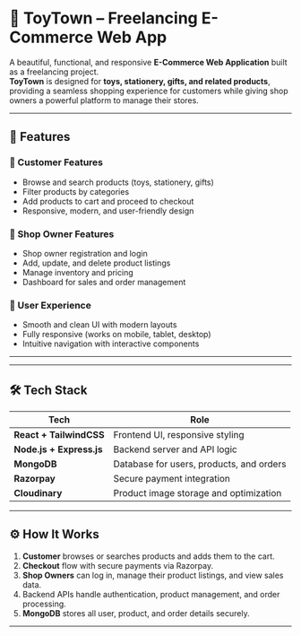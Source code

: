 # 🧸 ToyTown – Freelancing E-Commerce Web App  

A beautiful, functional, and responsive **E-Commerce Web Application** built as a freelancing project.  
**ToyTown** is designed for **toys, stationery, gifts, and related products**, providing a seamless shopping experience for customers while giving shop owners a powerful platform to manage their stores.  

---

## 🧩 Features  

### 🛒 Customer Features  
- Browse and search products (toys, stationery, gifts)  
- Filter products by categories  
- Add products to cart and proceed to checkout  
- Responsive, modern, and user-friendly design  

### 🏬 Shop Owner Features  
- Shop owner registration and login  
- Add, update, and delete product listings  
- Manage inventory and pricing  
- Dashboard for sales and order management  

### 🎨 User Experience  
- Smooth and clean UI with modern layouts  
- Fully responsive (works on mobile, tablet, desktop)  
- Intuitive navigation with interactive components  

---

---

## 🛠️ Tech Stack  

| Tech | Role |
|------|------|
| **React + TailwindCSS** | Frontend UI, responsive styling |
| **Node.js + Express.js** | Backend server and API logic |
| **MongoDB** | Database for users, products, and orders |
| **Razorpay** | Secure payment integration |
| **Cloudinary** | Product image storage and optimization |

---

## ⚙️ How It Works  

1. **Customer** browses or searches products and adds them to the cart.  
2. **Checkout** flow with secure payments via Razorpay.  
3. **Shop Owners** can log in, manage their product listings, and view sales data.  
4. Backend APIs handle authentication, product management, and order processing.  
5. **MongoDB** stores all user, product, and order details securely.  

---
